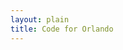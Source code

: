 ```yaml
---
layout: plain
title: Code for Orlando
---
```

<script type="text/javascript">


bugs_needing_help = new Array();
// when, bug url, repository name, conributors_url

poll_help_needed = function(repository_name, issues_url_description, contributors_url) {
  var issues_url, req;
  req = new XMLHttpRequest;
  issues_url = issues_url_description.replace("{/number}", "?labels=help%20wanted");
  (function(req, repository_name, issues_url, contributors_url) {
    return req.addEventListener("load", function() {
      var bug, i, len, ref, results;
      if (req.responseText) {
        ref = JSON.Parse(req.responseText);
        results = [];
        for (i = 0, len = ref.length; i < len; i++) {
          bug = ref[i];
          console.log(bug.url);
          console.log(bug.title);
          results.push(console.log(bug.created_at));
        }
        return results;
      } else {
        return console.log("no response text for " + issues_url + " for " + repository_name + " after " + req.status);
      }
    });
  })(req, repository_name, issues_url, contributors_url);
  req.open("GET", issues_url);
  return req.send();
};

{% for repository in site.github.public_repositories %}poll_help_needed('{{ repository.name | replace "{/number", "" }}', '{{ repository.issues_url }}', '{{ repository.contributors_url }}');
{% endfor %}
</script>
